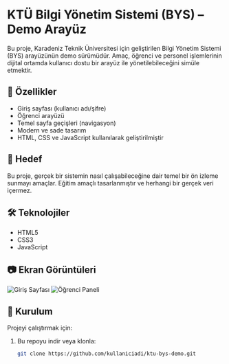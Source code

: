 # KTÜ Bilgi Yönetim Sistemi (BYS) – Demo Arayüz

Bu proje, Karadeniz Teknik Üniversitesi için geliştirilen Bilgi Yönetim Sistemi (BYS) arayüzünün demo sürümüdür. Amaç, öğrenci ve personel işlemlerinin dijital ortamda kullanıcı dostu bir arayüz ile yönetilebileceğini simüle etmektir.

## 🚀 Özellikler

- Giriş sayfası (kullanıcı adı/şifre)
- Öğrenci arayüzü
- Temel sayfa geçişleri (navigasyon)
- Modern ve sade tasarım
- HTML, CSS ve JavaScript kullanılarak geliştirilmiştir

## 🎯 Hedef

Bu proje, gerçek bir sistemin nasıl çalışabileceğine dair temel bir ön izleme sunmayı amaçlar. Eğitim amaçlı tasarlanmıştır ve herhangi bir gerçek veri içermez.

## 🛠️ Teknolojiler

- HTML5
- CSS3
- JavaScript

## 📷 Ekran Görüntüleri

![Giriş Sayfası](https://github.com/user-attachments/assets/f71c2ce5-9485-4fe9-b819-813efb51721c)
![Öğrenci Paneli](https://github.com/user-attachments/assets/ae3d67e3-44c6-4aa2-b64d-05a635fe8600)

## 📁 Kurulum

Projeyi çalıştırmak için:

1. Bu repoyu indir veya klonla:
   ```bash
   git clone https://github.com/kullaniciadi/ktu-bys-demo.git
